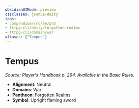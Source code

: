```yaml
---
obsidianUIMode: preview
cssclasses: json5e-deity
tags:
- compendium/src/5e/phb
- ttrpg-cli/deity/forgotten-realms
- ttrpg-cli/domain/war
aliases: ["Tempus"]
---
```

# Tempus
*Source: Player's Handbook p. 294. Available in the Basic Rules.* 

- **Alignment**: Neutral
- **Domains**: War
- **Pantheon**: Forgotten Realms
- **Symbol**: Upright flaming sword